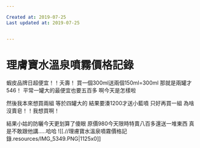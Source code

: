 ```yaml
---

Created at: 2019-07-25
Last updated at: 2019-07-25


---
```


# 理膚寶水溫泉噴霧價格記錄


蝦皮品牌日超便宜！！夭壽！
買一個300ml送兩個150ml=300ml
那就是兩罐才546！
平常一罐大的最便宜也要五百多
啊今天是怎樣啦

然後我本來想買兩組
等於四罐大的
結果要湊1200才送小藍噴
只好再買一組
為啥沒賣皂！！我想買啊！

結果小姑的防曬今天更划算了傻眼
原價980今天限時特賣八百多還送一堆東西
真是不敢跟他講.....哈哈
![[.//理膚寶水溫泉噴霧價格記錄.resources/IMG_5349.PNG\|1125x0]]

